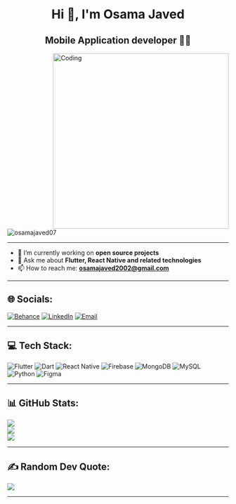 <h1 align="center">Hi 👋, I'm Osama Javed</h1>
<h2 align="center">Mobile Application developer 👨‍💻</h2>

<img align="right" alt="Coding" width="400" src="https://cdn.dribbble.com/users/1162077/screenshots/3848914/programmer.gif">


<p align="left"> <img src="https://komarev.com/ghpvc/?username=osamajaved07&label=Profile%20views&color=0e75b6&style=flat" alt="osamajaved07" /> </p>


---

- 🔭 I’m currently working on **open source projects**
- 💬 Ask me about **Flutter, React Native and related technologies**
- 📫 How to reach me: **osamajaved2002@gmail.com**

---

## 🌐 Socials:
[![Behance](https://img.shields.io/badge/Behance-1769ff?logo=behance&logoColor=white)](https://behance.net/osamajaved3)
[![LinkedIn](https://img.shields.io/badge/LinkedIn-%230077B5.svg?logo=linkedin&logoColor=white)](https://linkedin.com/in/osama-javed-1943bb232)
[![Email](https://img.shields.io/badge/Email-D14836?logo=gmail&logoColor=white)](mailto:osamajaved2002@gmail.com)

---

## 💻 Tech Stack:
![Flutter](https://img.shields.io/badge/Flutter-%2302569B.svg?style=plastic&logo=Flutter&logoColor=white)
![Dart](https://img.shields.io/badge/Dart-%230175C2.svg?style=plastic&logo=dart&logoColor=white)
![React Native](https://img.shields.io/badge/React_Native-20232A?style=plastic&logo=react&logoColor=61DAFB)
![Firebase](https://img.shields.io/badge/Firebase-a08021?style=plastic&logo=firebase&logoColor=ffcd34)
![MongoDB](https://img.shields.io/badge/MongoDB-4EA94B?style=plastic&logo=mongodb&logoColor=white)
![MySQL](https://img.shields.io/badge/MySQL-4479A1?style=plastic&logo=mysql&logoColor=white)
![Python](https://img.shields.io/badge/Python-3776AB?style=plastic&logo=python&logoColor=white)
![Figma](https://img.shields.io/badge/Figma-F24E1E?style=plastic&logo=figma&logoColor=white)

---

## 📊 GitHub Stats:
![](https://github-readme-stats.vercel.app/api?username=osamajaved07&theme=algolia&hide_border=false&include_all_commits=false&count_private=false)
<br/>
![](https://nirzak-streak-stats.vercel.app/?user=osamajaved07&theme=algolia&hide_border=false)
<br/>
![](https://github-readme-stats.vercel.app/api/top-langs/?username=osamajaved07&theme=algolia&hide_border=false&layout=compact)

---

## ✍️ Random Dev Quote:
![](https://quotes-github-readme.vercel.app/api?type=horizontal&theme=tokyonight)

---

<!-- Proudly created with GPRM ( https://gprm.itsvg.in ) -->
